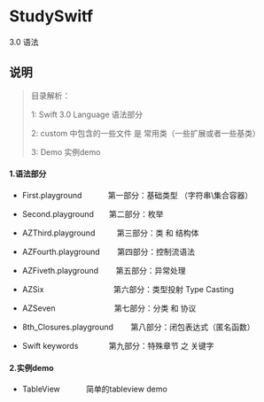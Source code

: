 # StudySwitf
3.0 语法


## 说明

> 目录解析：
> 
> 1: Swift 3.0 Language 语法部分 
> 
> 2: custom 中包含的一些文件 是 常用类（一些扩展或者一些基类）
>
> 3: Demo  实例demo



#### 1.语法部分

* First.playground  &nbsp;&nbsp;&nbsp;&nbsp;&nbsp;&nbsp;&nbsp;&nbsp;&nbsp;&nbsp; 第一部分：基础类型 （字符串\集合容器）

* Second.playground &nbsp;&nbsp;&nbsp;&nbsp;&nbsp;       第二部分：枚举

* AZThird.playground &nbsp;&nbsp;&nbsp;&nbsp;&nbsp;&nbsp;&nbsp;&nbsp;  第三部分：类 和 结构体

* AZFourth.playground &nbsp;&nbsp;&nbsp;&nbsp;&nbsp;&nbsp; 第四部分：控制流语法

* AZFiveth.playground &nbsp;&nbsp;&nbsp;&nbsp;&nbsp;&nbsp; 第五部分：异常处理

* AZSix  &nbsp;&nbsp;&nbsp;&nbsp;&nbsp;&nbsp;&nbsp;&nbsp;&nbsp;&nbsp;&nbsp;&nbsp;&nbsp;&nbsp;&nbsp;&nbsp;&nbsp;&nbsp;&nbsp;&nbsp;&nbsp;&nbsp;&nbsp;&nbsp;&nbsp;&nbsp;&nbsp;&nbsp;&nbsp;&nbsp; 第六部分：类型投射 Type Casting

* AZSeven   &nbsp;&nbsp;&nbsp;&nbsp;&nbsp;&nbsp;&nbsp;&nbsp;&nbsp;&nbsp;&nbsp;&nbsp;&nbsp;&nbsp;&nbsp;&nbsp;&nbsp;&nbsp;&nbsp;&nbsp;&nbsp;&nbsp;&nbsp;&nbsp;&nbsp; 第七部分：分类 和 协议 
* 8th_Closures.playground &nbsp;&nbsp;&nbsp;&nbsp;&nbsp;&nbsp; 第八部分：闭包表达式（匿名函数）
* Swift keywords &nbsp;&nbsp;&nbsp;&nbsp;&nbsp;&nbsp;&nbsp;&nbsp;&nbsp;&nbsp;&nbsp;&nbsp;   第九部分：特殊章节 之 关键字


#### 2.实例demo

* TableView  &nbsp;&nbsp;&nbsp;&nbsp;&nbsp;&nbsp;&nbsp;&nbsp;&nbsp;&nbsp; 简单的tableview demo







